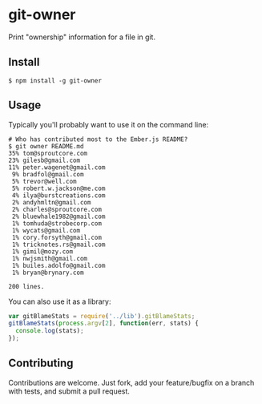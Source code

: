 # git-owner

Print "ownership" information for a file in git.

## Install

```
$ npm install -g git-owner
```

## Usage

Typically you'll probably want to use it on the command line:

```
# Who has contributed most to the Ember.js README?
$ git owner README.md
35% tom@sproutcore.com
23% gilesb@gmail.com
11% peter.wagenet@gmail.com
 9% bradfol@gmail.com
 5% trevor@well.com
 5% robert.w.jackson@me.com
 4% ilya@burstcreations.com
 2% andyhmltn@gmail.com
 2% charles@sproutcore.com
 2% bluewhale1982@gmail.com
 1% tomhuda@strobecorp.com
 1% wycats@gmail.com
 1% cory.forsyth@gmail.com
 1% tricknotes.rs@gmail.com
 1% gimil@mozy.com
 1% nwjsmith@gmail.com
 1% builes.adolfo@gmail.com
 1% bryan@brynary.com

200 lines.
```

You can also use it as a library:

```js
var gitBlameStats = require('../lib').gitBlameStats;
gitBlameStats(process.argv[2], function(err, stats) {
  console.log(stats);
});
```

## Contributing

Contributions are welcome. Just fork, add your feature/bugfix on a branch with
tests, and submit a pull request.
